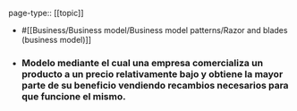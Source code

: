 page-type:: [[topic]]

- #[[Business/Business model/Business model patterns/Razor and blades (business model)]]

- ### Modelo mediante el cual una empresa comercializa un producto a un precio relativamente bajo y obtiene la mayor parte de su beneficio vendiendo recambios necesarios para que funcione el mismo.




